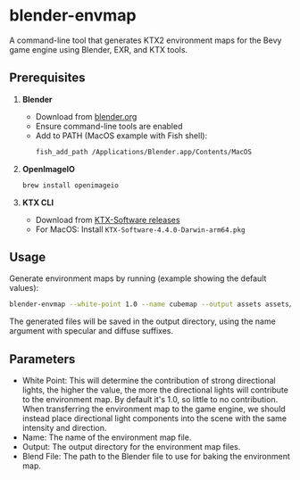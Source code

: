 # blender-envmap

A command-line tool that generates KTX2 environment maps for the Bevy game engine using Blender, EXR, and KTX tools.

## Prerequisites

1. **Blender**
   - Download from [blender.org](https://www.blender.org/download/)
   - Ensure command-line tools are enabled
   - Add to PATH (MacOS example with Fish shell):
     ```bash
     fish_add_path /Applications/Blender.app/Contents/MacOS
     ```

2. **OpenImageIO**
   ```bash
   brew install openimageio
   ```

3. **KTX CLI**
   - Download from [KTX-Software releases](https://github.com/KhronosGroup/KTX-Software/releases)
   - For MacOS: Install `KTX-Software-4.4.0-Darwin-arm64.pkg`

## Usage

Generate environment maps by running (example showing the default values):
```bash
blender-envmap --white-point 1.0 --name cubemap --output assets assets/spiaggia_di_mondello_2k.exr
```

The generated files will be saved in the output directory, using the name argument with specular and diffuse suffixes.

## Parameters

- White Point: This will determine the contribution of strong directional lights, the higher the value, the more the directional lights will contribute to the environment map. By default it's 1.0, so little to no contribution. When transferring the environment map to the game engine, we should instead place directional light components into the scene with the same intensity and direction.
- Name: The name of the environment map file.
- Output: The output directory for the environment map files.
- Blend File: The path to the Blender file to use for baking the environment map.
